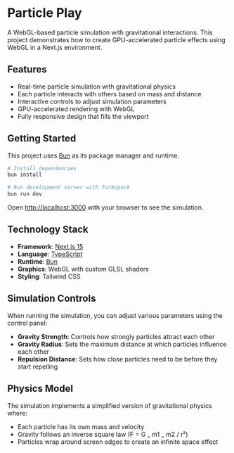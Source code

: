 # Particle Play

A WebGL-based particle simulation with gravitational interactions. This project demonstrates how to create GPU-accelerated particle effects using WebGL in a Next.js environment.

## Features

- Real-time particle simulation with gravitational physics
- Each particle interacts with others based on mass and distance
- Interactive controls to adjust simulation parameters
- GPU-accelerated rendering with WebGL
- Fully responsive design that fills the viewport

## Getting Started

This project uses [Bun](https://bun.sh) as its package manager and runtime.

```bash
# Install dependencies
bun install

# Run development server with Turbopack
bun run dev
```

Open [http://localhost:3000](http://localhost:3000) with your browser to see the simulation.

## Technology Stack

- **Framework**: [Next.js 15](https://nextjs.org/)
- **Language**: [TypeScript](https://www.typescriptlang.org/)
- **Runtime**: [Bun](https://bun.sh)
- **Graphics**: WebGL with custom GLSL shaders
- **Styling**: Tailwind CSS

## Simulation Controls

When running the simulation, you can adjust various parameters using the control panel:

- **Gravity Strength**: Controls how strongly particles attract each other
- **Gravity Radius**: Sets the maximum distance at which particles influence each other
- **Repulsion Distance**: Sets how close particles need to be before they start repelling

## Physics Model

The simulation implements a simplified version of gravitational physics where:

- Each particle has its own mass and velocity
- Gravity follows an inverse square law (F = G _ m1 _ m2 / r²)
- Particles wrap around screen edges to create an infinite space effect
